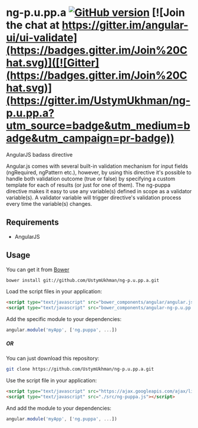 # ng-p.u.pp.a [![GitHub version](https://badge.fury.io/gh/UstymUkhman%2Fng-p.u.pp.a.svg)](https://badge.fury.io/gh/UstymUkhman%2Fng-p.u.pp.a) [![Join the chat at https://gitter.im/angular-ui/ui-validate](https://badges.gitter.im/Join%20Chat.svg)]([![Gitter](https://badges.gitter.im/Join%20Chat.svg)](https://gitter.im/UstymUkhman/ng-p.u.pp.a?utm_source=badge&utm_medium=badge&utm_campaign=pr-badge))

AngularJS badass directive

Angular.js comes with several built-in validation mechanism for input fields (ngRequired, ngPattern etc.), however, by using this directive
it's possible to handle both validation outcome (true or false) by specifying a custom template for each of results (or just for one of them). 
The ng-puppa directive makes it easy to use any variable(s) defined in scope as a validator variable(s). A validator variable will trigger
directive's validation process every time the variable(s) changes.

## Requirements

- AngularJS

## Usage


You can get it from [Bower](http://bower.io/)

```sh
bower install git://github.com/UstymUkhman/ng-p.u.pp.a.git
```

Load the script files in your application:

```html
<script type="text/javascript" src="bower_components/angular/angular.js"></script>
<script type="text/javascript" src="bower_components/angular-ng-p.u.pp.a/dist/ng-puppa.js"></script>
```

Add the specific module to your dependencies:

```javascript
angular.module('myApp', ['ng.puppa', ...])
```

##### OR

You can just download this repository:

```sh
git clone https://github.com/UstymUkhman/ng-p.u.pp.a.git
```

Use the script file in your application:

```html
<script type="text/javascript" src="https://ajax.googleapis.com/ajax/libs/angularjs/1.4.7/angular.min.js"></script>
<script type="text/javascript" src="./src/ng-puppa.js"></script>
```

And add the module to your dependencies:

```javascript
angular.module('myApp', ['ng.puppa', ...])
```
